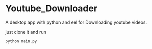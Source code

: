 # Youtube_Downloader
A desktop app with python and eel for Downloading youtube videos.

just clone it and run 
```
python main.py
```
